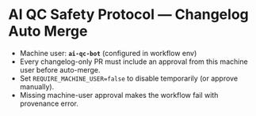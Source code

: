 # AI QC Safety Protocol — Changelog Auto Merge

- Machine user: **`ai-qc-bot`** (configured in workflow env)
- Every changelog-only PR must include an approval from this machine user before auto-merge.
- Set `REQUIRE_MACHINE_USER=false` to disable temporarily (or approve manually).
- Missing machine-user approval makes the workflow fail with provenance error.
